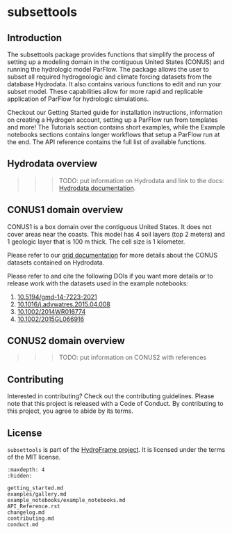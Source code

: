 # subsettools

## Introduction

The subsettools package provides functions that simplify the process of setting up a modeling domain in the contiguous United States (CONUS) and running the hydrologic model ParFlow. The package allows the user to subset all required hydrogeologic and climate forcing datasets from the database Hydrodata. It also contains various functions to edit and run your subset model. These capabilities allow for more rapid and replicable application of ParFlow for hydrologic simulations.

Checkout our Getting Started guide for installation instructions, information on creating a Hydrogen account, setting up a ParFlow run from templates and more! The Tutorials section contains short examples, while the Example notebooks sections contains longer workflows that setup a ParFlow run at the end. The API reference contains the full list of available functions.

## Hydrodata overview

>>> TODO: put information on Hydrodata and link to the docs: [Hydrodata documentation](https://maurice.princeton.edu/hydroframe/docs/index.html#). 

## CONUS1 domain overview

CONUS1 is a box domain over the contiguous United States. It does not cover areas near the coasts. This model has 4 soil layers (top 2 meters) and 1 geologic layer that is 100 m thick. The cell size is 1 kilometer. 

Please refer to our [grid documentation](https://maurice.princeton.edu/hydroframe/docs/gridded_data.html#dataset-type-parameters) for more details about the CONUS datasets contained on Hydrodata.

Please refer to and cite the following DOIs if you want more details or to release work with the datasets used in the example notebooks:
1. [10.5194/gmd-14-7223-2021](https://gmd.copernicus.org/articles/14/7223/2021/)
2. [10.1016/j.advwatres.2015.04.008](https://www.sciencedirect.com/science/article/pii/S0309170815000822)
3. [10.1002/2014WR016774](https://agupubs.onlinelibrary.wiley.com/doi/full/10.1002/2014WR016774)
4. [10.1002/2015GL066916](https://agupubs.onlinelibrary.wiley.com/doi/full/10.1002/2015GL066916)

## CONUS2 domain overview

>>> TODO: put information on CONUS2 with references

## Contributing

Interested in contributing? Check out the contributing guidelines. Please note that this project is released with a Code of Conduct. By contributing to this project, you agree to abide by its terms.

## License

`subsettools` is part of the [HydroFrame project](https://hydroframe.org/). It is licensed under the terms of the MIT license.


```{toctree}
:maxdepth: 4
:hidden:

getting_started.md
examples/gallery.md
example_notebooks/example_notebooks.md
API_Reference.rst
changelog.md
contributing.md
conduct.md
```
